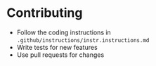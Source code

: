 # Contributing

- Follow the coding instructions in `.github/instructions/instr.instructions.md`
- Write tests for new features
- Use pull requests for changes
